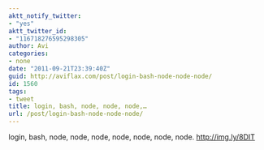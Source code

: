 ```yaml
---
aktt_notify_twitter:
- "yes"
aktt_twitter_id:
- "116718276595298305"
author: Avi
categories:
- none
date: "2011-09-21T23:39:40Z"
guid: http://aviflax.com/post/login-bash-node-node-node/
id: 1560
tags:
- tweet
title: login, bash, node, node, node,…
url: /post/login-bash-node-node-node/
---
```

login, bash, node, node, node, node, node, node, node. <a href="http://img.ly/8DIT" rel="nofollow">http://img.ly/8DIT</a>